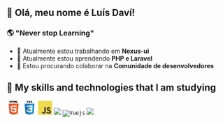 ## 💚 Olá, meu nome é <strong>Luís Daví!</strong>

###  🌎 "Never stop Learning"

- 🔭 Atualmente estou trabalhando em <strong>Nexus-ui</strong>
- 🌱 Atualmente estou aprendendo <strong>PHP e Laravel</strong>
- 👯 Estou procurando colaborar na <strong>Comunidade de desenvolvedores</strong>


## 🚀 My skills and technologies that I am studying


<code><img height="32" src="https://raw.githubusercontent.com/github/explore/80688e429a7d4ef2fca1e82350fe8e3517d3494d/topics/html/html.png" alt="HTML5"/></code>
<code><img height="32" src="https://raw.githubusercontent.com/github/explore/80688e429a7d4ef2fca1e82350fe8e3517d3494d/topics/css/css.png" alt="CSS"/></code>
<code><img height="32" src="https://raw.githubusercontent.com/github/explore/80688e429a7d4ef2fca1e82350fe8e3517d3494d/topics/javascript/javascript.png" alt="Javascript"></code>
<code><img height="32" src="https://cdn.jsdelivr.net/gh/devicons/devicon/icons/typescript/typescript-original.svg" /></code>
<code><img height="32" src="https://cdn.jsdelivr.net/gh/devicons/devicon/icons/vuejs/vuejs-original.svg" alt="Vuejs"/></code>
<code><img height="32" src="https://cdn.jsdelivr.net/gh/devicons/devicon/icons/react/react-original.svg" /></code>
<!-- <code><img src="https://raw.githubusercontent.com/devicons/devicon/master/icons/sass/sass-original.svg" alt="sass" height="32"/></code>
<code><img height="32" src="https://raw.githubusercontent.com/github/explore/80688e429a7d4ef2fca1e82350fe8e3517d3494d/topics/nodejs/nodejs.png" alt="Nodejs"/></code> -->
<!-- <code><img src="https://cdn.jsdelivr.net/gh/devicons/devicon/icons/express/express-original.svg" alt="express" height="32" alt="Express"/></code>
<code><img height="32" src="https://cdn.jsdelivr.net/gh/devicons/devicon/icons/mongodb/mongodb-original.svg" alt="MongoDB"/></code> -->

<!-- <code><img height="32" src="https://raw.githubusercontent.com/github/explore/80688e429a7d4ef2fca1e82350fe8e3517d3494d/topics/bootstrap/bootstrap.png" alt="Bootstrap"/></code> -->
          
<!-- <code><img src="https://bestofjs.org/logos/vuetify.svg" alt="vuetify" height="32" alt="Vuetify"/></code>
<code><img src="https://cdn.worldvectorlogo.com/logos/pug.svg" alt="pug" height="32" alt="Pug"/></code> -->
        


<!-- <div align="start">
  <a href="https://github.com/webldavi">
  <img height="180em" src="https://github-readme-stats.vercel.app/api?username=webldavi&show_icons=true&theme=dracula&include_all_commits=true&count_private=true"/>
  <img height="180em" src="https://github-readme-stats.vercel.app/api/top-langs/?username=webldavi&layout=compact&langs_count=6&theme=dracula"/>
</div> -->
          
         
